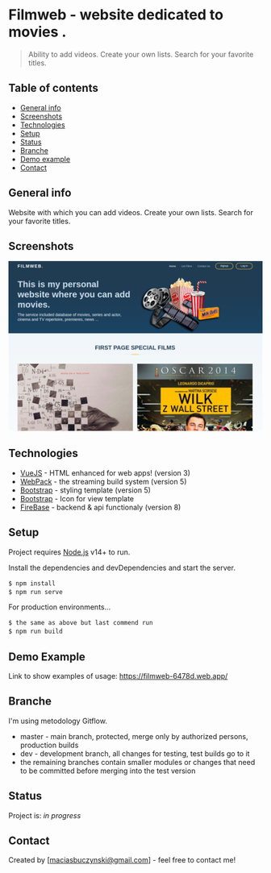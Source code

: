 # Filmweb - website dedicated to movies .
> Ability to add videos. Create your own lists. Search for your favorite titles. 

## Table of contents
* [General info](#general-info)
* [Screenshots](#screenshots)
* [Technologies](#technologies)
* [Setup](#setup)
* [Status](#status)
* [Branche](#branche)
* [Demo example](#demo-example)
* [Contact](#contact)

## General info
Website with which you can add videos. Create your own lists. Search for your favorite titles.
## Screenshots
![Example screenshot](./public/images/screenshot.png)

## Technologies
* [VueJS](https://vuejs.org/) - HTML enhanced for web apps! (version 3)
* [WebPack](https://webpack.js.org/) - the streaming build system (version 5)
* [Bootstrap](https://getbootstrap.com/) - styling template (version 5)
* [Bootstrap](https://icons.getbootstrap.com/) - Icon for view template 
* [FireBase](https://firebase.google.com) - backend & api functionaly (version 8)

## Setup
Project requires [Node.js](https://nodejs.org/) v14+ to run.

Install the dependencies and devDependencies and start the server.

```sh
$ npm install
$ npm run serve
```

For production environments...
```sh
$ the same as above but last commend run
$ npm run build
```

## Demo Example
Link to show examples of usage: https://filmweb-6478d.web.app/


## Branche
I'm using metodology Gitflow.

* master - main branch, protected, merge only by authorized persons, production builds
* dev - development branch, all changes for testing, test builds go to it
* the remaining branches contain smaller modules or changes that need to be committed before merging into the test version

## Status
Project is: _in progress_

## Contact
Created by [maciasbuczynski@gmail.com] - feel free to contact me!